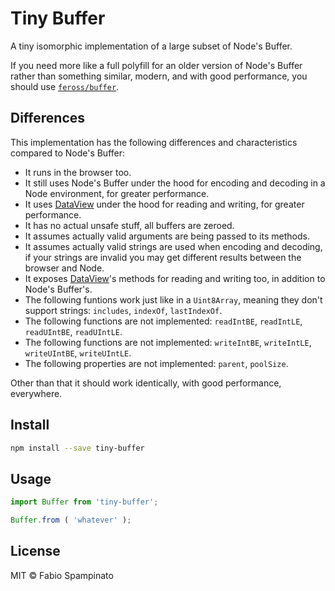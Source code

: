 # Tiny Buffer

A tiny isomorphic implementation of a large subset of Node's Buffer.

If you need more like a full polyfill for an older version of Node's Buffer rather than something similar, modern, and with good performance, you should use [`feross/buffer`](https://github.com/feross/buffer).

## Differences

This implementation has the following differences and characteristics compared to Node's Buffer:

- It runs in the browser too.
- It still uses Node's Buffer under the hood for encoding and decoding in a Node environment, for greater performance.
- It uses [DataView](https://developer.mozilla.org/en-US/docs/Web/JavaScript/Reference/Global_Objects/DataView) under the hood for reading and writing, for greater performance.
- It has no actual unsafe stuff, all buffers are zeroed.
- It assumes actually valid arguments are being passed to its methods.
- It assumes actually valid strings are used when encoding and decoding, if your strings are invalid you may get different results between the browser and Node.
- It exposes [DataView](https://developer.mozilla.org/en-US/docs/Web/JavaScript/Reference/Global_Objects/DataView)'s methods for reading and writing too, in addition to Node's Buffer's.
- The following funtions work just like in a `Uint8Array`, meaning they don't support strings: `includes`, `indexOf`, `lastIndexOf`.
- The following functions are not implemented: `readIntBE`, `readIntLE`, `readUIntBE`, `readUIntLE`.
- The following functions are not implemented: `writeIntBE`, `writeIntLE`, `writeUIntBE`, `writeUIntLE`.
- The following properties are not implemented: `parent`, `poolSize`.

Other than that it should work identically, with good performance, everywhere.

## Install

```sh
npm install --save tiny-buffer
```

## Usage

```ts
import Buffer from 'tiny-buffer';

Buffer.from ( 'whatever' );
```

## License

MIT © Fabio Spampinato
